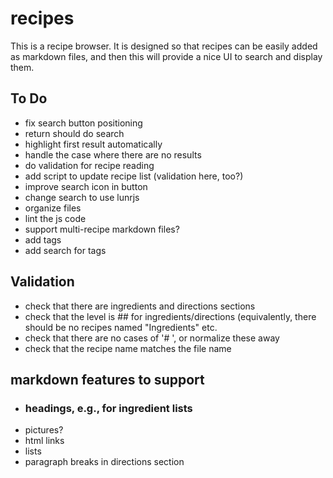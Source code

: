 # recipes

This is a recipe browser.  It is designed so that recipes can be easily added as markdown files, and
then this will provide a nice UI to search and display them.

## To Do

* fix search button positioning
* return should do search
* highlight first result automatically
* handle the case where there are no results
* do validation for recipe reading
* add script to update recipe list (validation here, too?)
* improve search icon in button
* change search to use lunrjs
* organize files
* lint the js code
* support multi-recipe markdown files?
* add tags
* add search for tags

## Validation

* check that there are ingredients and directions sections
* check that the level is ## for ingredients/directions (equivalently, there should be no recipes named "Ingredients" etc.
* check that there are no cases of '#  ', or normalize these away
* check that the recipe name matches the file name

## markdown features to support

* ### headings, e.g., for ingredient lists
* pictures?
* html links
* lists
* paragraph breaks in directions section
